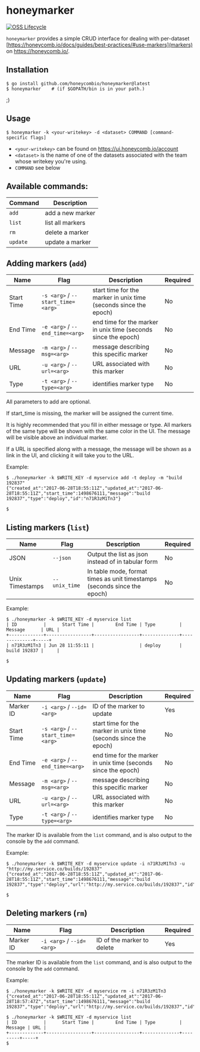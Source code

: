 # honeymarker

[![OSS Lifecycle](https://img.shields.io/osslifecycle/honeycombio/honeymarker?color=success)](https://github.com/honeycombio/home/blob/main/honeycomb-oss-lifecycle-and-practices.md)

`honeymarker` provides a simple CRUD interface for dealing with per-dataset [https://honeycomb.io/docs/guides/best-practices/#use-markers](markers) on https://honeycomb.io/.

## Installation

```
$ go install github.com/honeycombio/honeymarker@latest
$ honeymarker    # (if $GOPATH/bin is in your path.)
```

;)

## Usage

`$ honeymarker -k <your-writekey> -d <dataset> COMMAND [command-specific flags]`

* `<your-writekey>` can be found on https://ui.honeycomb.io/account
* `<dataset>` is the name of one of the datasets associated with the team whose writekey you're using.
* `COMMAND` see below

## Available commands:

| Command  | Description |
| -------- | ----------- |
| `add`    | add a new marker |
| `list`   | list all markers |
| `rm`     | delete a marker  |
| `update` | update a marker  |


## Adding markers (`add`)

| Name | Flag | Description | Required |
| ---- | ---- | ----------- | -------- |
| Start Time | `-s <arg>` / `--start_time=<arg>` | start time for the marker in unix time (seconds since the epoch) | No |
| End Time | `-e <arg>` / `--end_time=<arg>` | end time for the marker in unix time (seconds since the epoch) | No |
| Message | `-m <arg>` / `--msg=<arg>` | message describing this specific marker | No |
| URL | `-u <arg>` / `--url=<arg>` | URL associated with this marker | No |
| Type | `-t <arg>` / `--type=<arg>` | identifies marker type | No |

All parameters to add are optional.

If start_time is missing, the marker will be assigned the current time.

It is highly recommended that you fill in either message or type.
All markers of the same type will be shown with the same color in the UI.
The message will be visible above an individual marker.

If a URL is specified along with a message, the message will be shown
as a link in the UI, and clicking it will take you to the URL.

Example:

```
$ ./honeymarker -k $WRITE_KEY -d myservice add -t deploy -m "build 192837"
{"created_at":"2017-06-28T18:55:11Z","updated_at":"2017-06-28T18:55:11Z","start_time":1498676111,"message":"build 192837","type":"deploy","id":"n71R3zM1Tn3"}

$
```

## Listing markers (`list`)

| Name | Flag | Description | Required |
| ---- | ---- | ----------- | -------- |
| JSON | `--json` | Output the list as json instead of in tabular form | No |
| Unix Timestamps | `--unix_time` | In table mode, format times as unit timestamps (seconds since the epoch) | No |

Example:
```
$ ./honeymarker -k $WRITE_KEY -d myservice list
| ID          |      Start Time |        End Time | Type         | Message      | URL |
+-------------+-----------------+-----------------+--------------+--------------+-----+
| n71R3zM1Tn3 | Jun 28 11:55:11 |                 | deploy       | build 192837 |     |

$
```

## Updating markers (`update`)

| Name | Flag | Description | Required |
| ---- | ---- | ----------- | -------- |
| Marker ID | `-i <arg>` / `--id=<arg>` | ID of the marker to update | Yes |
| Start Time | `-s <arg>` / `--start_time=<arg>` | start time for the marker in unix time (seconds since the epoch) | No |
| End Time | `-e <arg>` / `--end_time=<arg>` | end time for the marker in unix time (seconds since the epoch) | No |
| Message | `-m <arg>` / `--msg=<arg>` | message describing this specific marker | No |
| URL | `-u <arg>` / `--url=<arg>` | URL associated with this marker | No |
| Type | `-t <arg>` / `--type=<arg>` | identifies marker type | No |

The marker ID is available from the `list` command, and is also output to the console by the `add` command.

Example:
```
$ ./honeymarker -k $WRITE_KEY -d myservice update -i n71R3zM1Tn3 -u "http://my.service.co/builds/192837"
{"created_at":"2017-06-28T18:55:11Z","updated_at":"2017-06-28T18:55:11Z","start_time":1498676111,"message":"build 192837","type":"deploy","url":"http://my.service.co/builds/192837","id":"n71R3zM1Tn3"}

$
```

## Deleting markers (`rm`)

| Name | Flag | Description | Required |
| ---- | ---- | ----------- | -------- |
| Marker ID | `-i <arg>` / `--id=<arg>` | ID of the marker to delete | Yes |

The marker ID is available from the `list` command, and is also output to the console by the `add` command.

Example:
```
$ ./honeymarker -k $WRITE_KEY -d myservice rm -i n71R3zM1Tn3
{"created_at":"2017-06-28T18:55:11Z","updated_at":"2017-06-28T18:57:47Z","start_time":1498676111,"message":"build 192837","type":"deploy","url":"http://my.service.co/builds/192837","id":"n71R3zM1Tn3"}

$ ./honeymarker -k $WRITE_KEY -d myservice list
| ID          |      Start Time |        End Time | Type         | Message | URL |
+-------------+-----------------+-----------------+--------------+---------+-----+
$
```


